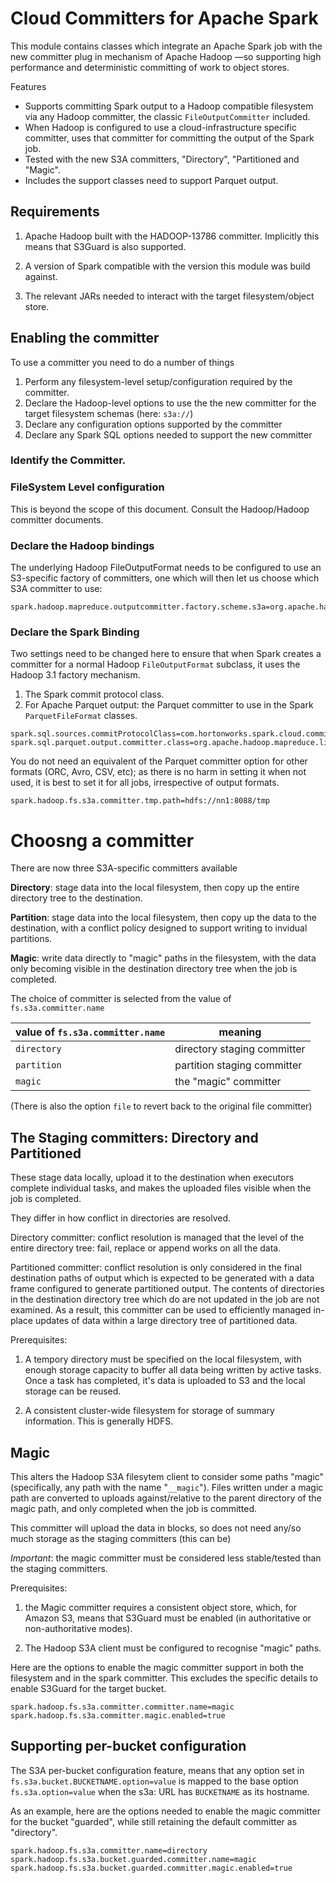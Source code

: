 <!---
  Licensed under the Apache License, Version 2.0 (the "License");
  you may not use this file except in compliance with the License.
  You may obtain a copy of the License at
  
   http://www.apache.org/licenses/LICENSE-2.0
  
  Unless required by applicable law or agreed to in writing, software
  distributed under the License is distributed on an "AS IS" BASIS,
  WITHOUT WARRANTIES OR CONDITIONS OF ANY KIND, either express or implied.
  See the License for the specific language governing permissions and
  limitations under the License. See accompanying LICENSE file.
-->

# Cloud Committers for Apache Spark


This module contains classes which integrate an Apache Spark job with
the new committer plug in mechanism of Apache Hadoop 
—so supporting high performance and deterministic
committing of work to object stores.

Features

* Supports committing Spark output to a Hadoop compatible filesystem via any
Hadoop committer, the classic `FileOutputCommitter` included.
* When Hadoop is configured to use a cloud-infrastructure specific committer,
uses that committer for committing the output of the Spark job.
* Tested with the new S3A committers, "Directory", "Partitioned and "Magic".
* Includes the support classes need to support Parquet output.


## Requirements

1. Apache Hadoop built with the HADOOP-13786 committer. Implicitly this
means that S3Guard is also supported.

2. A version of Spark compatible with the version this module was build against.

3. The relevant JARs needed to interact with the target filesystem/object store.


## Enabling the committer


To use a committer you need to do a number of things

1. Perform any filesystem-level setup/configuration required by the committer.
1. Declare the Hadoop-level options to use the the new committer for the target
filesystem schemas (here: `s3a://`)
1. Declare any configuration options supported by the committer
1. Declare any Spark SQL options needed to support the new committer

### Identify the Committer.

### FileSystem Level configuration

This is beyond the scope of this document. Consult the Hadoop/Hadoop committer
documents.

### Declare the Hadoop bindings

The underlying Hadoop FileOutputFormat needs to be configured to use an S3-specific
factory of committers, one which will then let us choose which S3A committer to
use:

```
spark.hadoop.mapreduce.outputcommitter.factory.scheme.s3a=org.apache.hadoop.fs.s3a.commit.DynamicCommitterFactory
```


### Declare the Spark Binding

Two settings need to be changed here to ensure that when Spark creates a committer
for a normal Hadoop `FileOutputFormat` subclass, it uses the Hadoop 3.1 factory
mechanism.

1. The Spark commit protocol class.
1. For Apache Parquet output: the Parquet committer to use in the Spark `ParquetFileFormat`
classes. 

```
spark.sql.sources.commitProtocolClass=com.hortonworks.spark.cloud.commit.PathOutputCommitProtocol
spark.sql.parquet.output.committer.class=org.apache.hadoop.mapreduce.lib.output.BindingPathOutputCommitter
```

You do not need an equivalent of the Parquet committer option for other formats
(ORC, Avro, CSV, etc); as there is no harm in setting it when not used, it is 
best to set it for all jobs, irrespective of output formats.


```
spark.hadoop.fs.s3a.committer.tmp.path=hdfs://nn1:8088/tmp
```

# Choosng a committer

There are now three S3A-specific committers available

**Directory**: stage data into the local filesystem, then copy up the entire
directory tree to the destination.

**Partition**: stage data into the local filesystem, then copy up the data
to the destination, with a conflict policy designed to support writing to 
invidual partitions.

**Magic**: write data directly to "magic" paths in the filesystem, with
the data only becoming visible in the destination directory tree when
the job is completed.


The choice of committer is selected from the value of `fs.s3a.committer.name`

| value of `fs.s3a.committer.name` |  meaning |
|--------|---------|
| `directory` | directory staging committer |
| `partition` | partition staging committer |
| `magic` | the "magic" committer |


(There is also the option `file` to revert back
to the original file committer)


## The Staging committers: Directory and Partitioned

These stage data locally, upload it to the destination when executors
complete individual tasks, and makes the uploaded files visible when the
job is completed. 

They differ in how conflict in directories are resolved. 

Directory committer: conflict resolution is managed that the level of the
entire directory tree: fail, replace or append works on all the data.

Partitioned committer: conflict resolution is only considered in the final
destination paths of output which is expected to be generated with
a data frame configured to generate partitioned output. The contents
of directories in the destination directory tree which do are not updated
in the job are not examined. As a result, this committer can be used to
efficiently managed in-place updates of data within a large directory
tree of partitioned data.

Prerequisites: 

1. A tempory directory must be specified on the local filesystem, with enough
storage capacity to buffer all data being written by active tasks. Once
a task has completed, it's data is uploaded to S3 and the local storage can
be reused.

1. A consistent cluster-wide filesystem for storage of summary information.
This is generally HDFS. 

## Magic

This alters the Hadoop S3A filesytem client to consider some paths "magic"
(specifically, any path with the name "`__magic`"). Files written under a magic
path are converted to uploads against/relative to the parent directory of the
magic path, and only completed when the job is committed.

This committer will upload the data in blocks, so does not need
any/so much storage as the staging committers (this can be)


*Important*: the magic committer must be considered less stable/tested than
the staging committers.

Prerequisites: 

1. the Magic committer requires a consistent object store, which, for
Amazon S3, means that S3Guard must be enabled (in authoritative or non-authoritative modes).

1. The Hadoop S3A client must be configured to recognise "magic" paths.

Here are the options to enable the magic committer support in both the filesystem
and in the spark committer. This excludes the specific details to enable
S3Guard for the target bucket.

```
spark.hadoop.fs.s3a.committer.committer.name=magic
spark.hadoop.fs.s3a.committer.magic.enabled=true
```



## Supporting per-bucket configuration


The S3A per-bucket configuration feature, means that any option set in `fs.s3a.bucket.BUCKETNAME.option=value`
is mapped to the base option `fs.s3a.option=value` when the s3a: URL has `BUCKETNAME` as its
hostname.


As an example, here are the options needed to enable the magic committer for
the bucket "guarded", while still retaining the default committer as "directory".

```
spark.hadoop.fs.s3a.committer.name=directory
spark.hadoop.fs.s3a.bucket.guarded.committer.name=magic
spark.hadoop.fs.s3a.bucket.guarded.committer.magic.enabled=true

```

